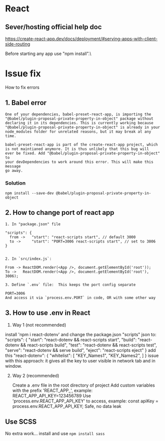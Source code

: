 # React

## Sever/hosting official help doc

https://create-react-app.dev/docs/deployment/#serving-apps-with-client-side-routing

Before starting any app use "npm install".\

# Issue fix

How to fix errors

## 1.  Babel error

    One of your dependencies, babel-preset-react-app, is importing the
    "@babel/plugin-proposal-private-property-in-object" package without
    declaring it in its dependencies. This is currently working because
    "@babel/plugin-proposal-private-property-in-object" is already in your
    node_modules folder for unrelated reasons, but it may break at any time.

    babel-preset-react-app is part of the create-react-app project, which
    is not maintianed anymore. It is thus unlikely that this bug will
    ever be fixed. Add "@babel/plugin-proposal-private-property-in-object" to
    your devDependencies to work around this error. This will make this message
    go away.

### Solution

	npm install --save-dev @babel/plugin-proposal-private-property-in-object

## 2. How to change port of react app

    1. In "package.json" file

    "scripts": {
      from ->	"start": "react-scripts start", // default 3000
      to -> 	"start": "PORT=3006 react-scripts start", // set to 3006
    }


    2. In `src/index.js`:

    From -> ReactDOM.render(<App />, document.getElementById('root'));
    To -> 	ReactDOM.render(<App />, document.getElementById('root'), 3006); 
    
    3. Define `.env` file:  This keeps the port config separate

    PORT=3006
    And access it via `process.env.PORT` in code, OR with some other way

## 3. How to use .env in React

1. Way 1 (not recommended)

 install 'npm i react-dotenv' and change the package.json "scripts" json to:
"scripts": {
    "start": "react-dotenv && react-scripts start",
    "build": "react-dotenv && react-scripts build",
    "test": "react-dotenv && react-scripts test",
    "serve": "react-dotenv && serve build",
    "eject": "react-scripts eject"
}
add this
"react-dotenv": {
    "whitelist": [
      "KEY_Names1",
      "KEY_Names2",
    ]
}
issue with this approach: it gives all the key to user visible in network tab and in window.

2. Way 2 (recommended)

	Create a .env file in the root directory of project
	Add custom variables with the prefix 'REACT_APP_', example: REACT_APP_API_KEY=123456789
	Use 'process.env.REACT_APP_API_KEY' to access, example: const apiKey = process.env.REACT_APP_API_KEY;
  Safe, no data leak




## Use SCSS
  No extra work...
  install and use `npm install sass`

